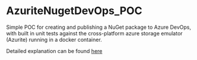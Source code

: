 # AzuriteNugetDevOps_POC
Simple POC for creating and publishing a NuGet package to Azure DevOps, with built in unit tests against the cross-platform azure storage emulator (Azurite) running in a docker container.

Detailed explanation can be found [here](https://www.ledjonbehluli.com/posts/azurite_nuget_and_env_part_1/)
